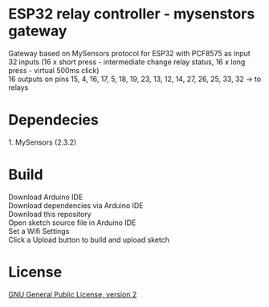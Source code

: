 <h1>ESP32 relay controller - mysenstors gateway</h1>
Gateway based on MySensors protocol for ESP32 with PCF8575 as input<br>
32 inputs (16 x short press - intermediate change relay status, 16 x long press - virtual 500ms click)<br>
16 outputs on pins  15, 4, 16, 17, 5, 18, 19, 23, 13, 12, 14, 27, 26, 25, 33, 32 -> to relays
<h1>Dependecies</h1>
1. MySensors (2.3.2)
<h1>Build</h1>
Download Arduino IDE <br>
Download dependencies via Arduino IDE<br>
Download this repository<br>
Open sketch source file in Arduino IDE<br>
Set a Wifi Settings<br>
Click a Upload button to build and upload sketch<br>
<h1>License</h1>
<a href="https://www.gnu.org/licenses/old-licenses/gpl-2.0.html">GNU General Public License, version 2</a>

